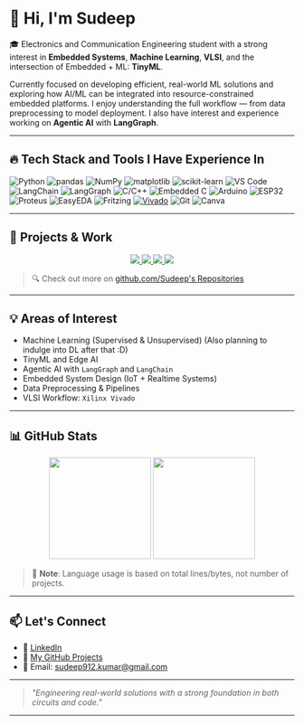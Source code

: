 # 👋 Hi, I'm Sudeep

🎓 Electronics and Communication Engineering student with a strong interest in **Embedded Systems**, **Machine Learning**, **VLSI**, and the intersection of Embedded + ML: **TinyML**.

Currently focused on developing efficient, real-world ML solutions and exploring how AI/ML can be integrated into resource-constrained embedded platforms. I enjoy understanding the full workflow — from data preprocessing to model deployment. I also have interest and experience working on **Agentic AI** with **LangGraph**.

---

## 🔥 Tech Stack and Tools I Have Experience In

![Python](https://img.shields.io/badge/-Python-333?style=flat&logo=python)
![pandas](https://img.shields.io/badge/-pandas-150458?style=flat&logo=pandas&logoColor=white)
![NumPy](https://img.shields.io/badge/-NumPy-013243?style=flat&logo=numpy&logoColor=white)
![matplotlib](https://img.shields.io/badge/-Matplotlib-11557C?style=flat&logo=plotly&logoColor=white)
![scikit-learn](https://img.shields.io/badge/-scikit--learn-F7931E?style=flat&logo=scikit-learn&logoColor=white)
![VS Code](https://img.shields.io/badge/-VS%20Code-007ACC?style=flat&logo=visual-studio-code)
![LangChain](https://img.shields.io/badge/-LangChain-000000?style=flat&logo=langchain&logoColor=white)
![LangGraph](https://img.shields.io/badge/-LangGraph-0055FF?style=flat&logo=python&logoColor=white)
![C/C++](https://img.shields.io/badge/-C/C++-00599C?style=flat&logo=c)
![Embedded C](https://img.shields.io/badge/-EmbeddedC-4B8BBE?style=flat)
![Arduino](https://img.shields.io/badge/-Arduino-00979D?style=flat&logo=arduino)
![ESP32](https://img.shields.io/badge/-ESP32-black?style=flat&logo=espressif)
![Proteus](https://img.shields.io/badge/-Proteus-blueviolet?style=flat)
![EasyEDA](https://img.shields.io/badge/-EasyEDA-2196F3?style=flat)
![Fritzing](https://img.shields.io/badge/-Fritzing-E94E1B?style=flat)
[![Vivado](https://img.shields.io/badge/EDA-Xilinx%20Vivado-blue?logo=xilinx)](https://www.xilinx.com/products/design-tools/vivado.html)
![Git](https://img.shields.io/badge/-Git-F05032?style=flat&logo=git)
![Canva](https://img.shields.io/badge/-Canva-00C4CC?style=flat&logo=canva)

---

## 🧠 Projects & Work

<p align="center">
  <a href="https://github.com/SuDeEpKuMaR912/Boston_Housing">
    <img src="https://github-readme-stats.vercel.app/api/pin/?username=SuDeEpKuMaR912&repo=Boston_Housing&theme=tokyonight" />
  </a>
  <a href="https://github.com/SuDeEpKuMaR912/Medical_Agent">
    <img src="https://github-readme-stats.vercel.app/api/pin/?username=SuDeEpKuMaR912&repo=Medical_Agent&theme=tokyonight" />
  </a>
    <a href="https://github.com/SuDeEpKuMaR912/Interactive-India-Map">
    <img src="https://github-readme-stats.vercel.app/api/pin/?username=SuDeEpKuMaR912&repo=Interactive-India-Map&theme=tokyonight" />
  </a>
  <a href="https://github.com/SuDeEpKuMaR912/Sportsperson_classification">
    <img src="https://github-readme-stats.vercel.app/api/pin/?username=SuDeEpKuMaR912&repo=Sportsperson_classification&theme=tokyonight" />
  </a>
</p>

> 🔍 Check out more on [github.com/Sudeep's Repositories](https://github.com/SuDeEpKuMaR912?tab=repositories)


---

## 💡 Areas of Interest

- Machine Learning (Supervised & Unsupervised) (Also planning to indulge into DL after that :D)
- TinyML and Edge AI
- Agentic AI with `LangGraph` and `LangChain`
- Embedded System Design (IoT + Realtime Systems)  
- Data Preprocessing & Pipelines  
- VLSI Workflow: `Xilinx Vivado`

---

## 📊 GitHub Stats

<p align="center">
  <img src="https://github-readme-stats.vercel.app/api?username=SuDeEpKuMaR912&cache_seconds=1800&show_icons=true&theme=tokyonight" height="180">
  <img src="https://github-readme-stats.vercel.app/api/top-langs/?username=SuDeEpKuMaR912&cache_seconds=1800&layout=compact&theme=tokyonight" height="180">
</p>

> 🧠 **Note**: Language usage is based on total lines/bytes, not number of projects.

---

## 📫 Let's Connect

- 💼 [LinkedIn](https://www.linkedin.com/in/sudeep-kumar-a9767028a)
- 🧪 [My GitHub Projects](https://github.com/SuDeEpKuMaR912?tab=repositories)
- 📧 Email: sudeep912.kumar@gmail.com

---

> *"Engineering real-world solutions with a strong foundation in both circuits and code."*

---




